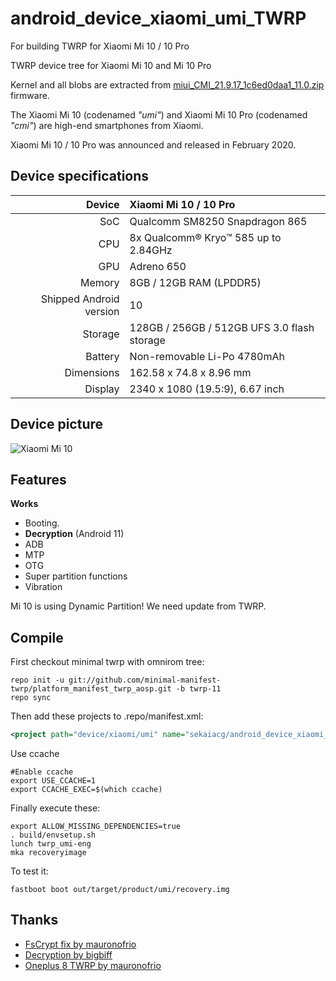 # android_device_xiaomi_umi_TWRP
For building TWRP for Xiaomi Mi 10 / 10 Pro

TWRP device tree for Xiaomi Mi 10 and Mi 10 Pro

Kernel and all blobs are extracted from [miui_CMI_21.9.17_1c6ed0daa1_11.0.zip](https://hugeota.d.miui.com/21.9.17/miui_CMI_21.9.17_1c6ed0daa1_11.0.zip) firmware.

The Xiaomi Mi 10 (codenamed _"umi"_) and Xiaomi Mi 10 Pro (codenamed _"cmi"_) are high-end smartphones from Xiaomi.

Xiaomi Mi 10 / 10 Pro was announced and released in February 2020.

## Device specifications

| Device       | Xiaomi Mi 10 / 10 Pro                       |
| -----------: | :------------------------------------------ |
| SoC          | Qualcomm SM8250 Snapdragon 865              |
| CPU          | 8x Qualcomm® Kryo™ 585 up to 2.84GHz        |
| GPU          | Adreno 650                                  |
| Memory       | 8GB / 12GB RAM (LPDDR5)                     |
| Shipped Android version | 10                               |
| Storage      | 128GB / 256GB / 512GB UFS 3.0 flash storage |
| Battery      | Non-removable Li-Po 4780mAh                 |
| Dimensions   | 162.58 x 74.8 x 8.96 mm                     |
| Display      | 2340 x 1080 (19.5:9), 6.67 inch             |

## Device picture

![Xiaomi Mi 10](https://cdn.cnbj0.fds.api.mi-img.com/b2c-shopapi-pms/pms_1581494372.61732687.jpg)

## Features

**Works**

- Booting.
- **Decryption** (Android 11)
- ADB
- MTP
- OTG
- Super partition functions
- Vibration

Mi 10 is using Dynamic Partition! We need update from TWRP.

## Compile

First checkout minimal twrp with omnirom tree:

```
repo init -u git://github.com/minimal-manifest-twrp/platform_manifest_twrp_aosp.git -b twrp-11
repo sync
```

Then add these projects to .repo/manifest.xml:

```xml
<project path="device/xiaomi/umi" name="sekaiacg/android_device_xiaomi_umi_TWRP" remote="github" revision="android-12" />
```

Use ccache
```
#Enable ccache
export USE_CCACHE=1
export CCACHE_EXEC=$(which ccache)
```

Finally execute these:

```
export ALLOW_MISSING_DEPENDENCIES=true
. build/envsetup.sh
lunch twrp_umi-eng
mka recoveryimage
```

To test it:

```
fastboot boot out/target/product/umi/recovery.img
```

## Thanks
- [FsCrypt fix by mauronofrio](https://github.com/mauronofrio/android_bootable_recovery)
- [Decryption by bigbiff](https://github.com/bigbiff/android_bootable_recovery)
- [Oneplus 8 TWRP by mauronofrio](https://github.com/mauronofrio/android_device_oneplus_instantnoodle_TWRP)
